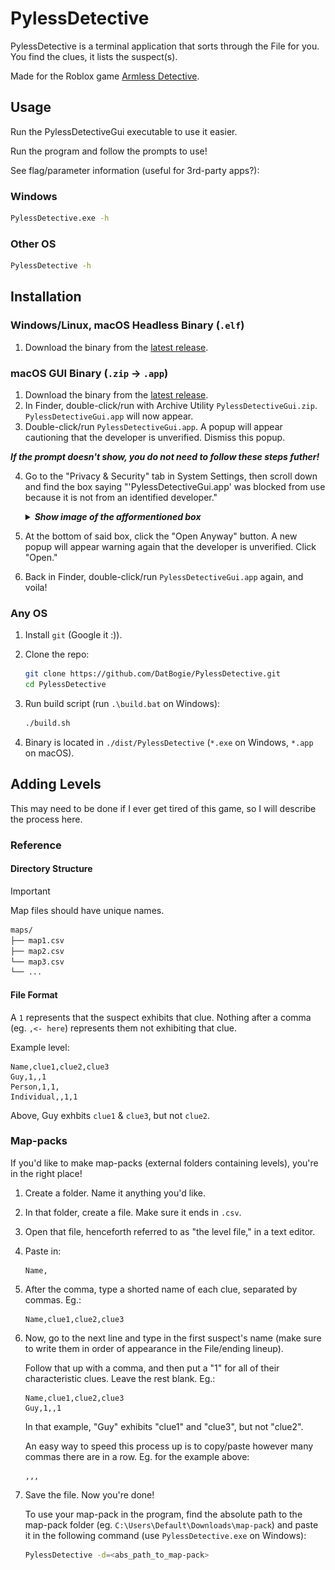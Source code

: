 # PylessDetective

PylessDetective is a terminal application that sorts through the File for you.
You find the clues, it lists the suspect(s).

Made for the Roblox game [Armless Detective](https://www.roblox.com/games/97719631053849/Armless-Detective).

## Usage

Run the PylessDetectiveGui executable to use it easier.

Run the program and follow the prompts to use!

See flag/parameter information (useful for 3rd-party apps?):

### Windows

```cmd
PylessDetective.exe -h
```

### Other OS

```sh
PylessDetective -h
```

## Installation

### Windows/Linux, macOS Headless Binary (`.elf`)

1. Download the binary from the [latest release](https://github.com/DatBogie/PylessDetective/releases/latest).

### macOS GUI Binary (`.zip` -> `.app`)

1. Download the binary from the [latest release](https://github.com/DatBogie/PylessDetective/releases/latest).
2. In Finder, double-click/run with Archive Utility `PylessDetectiveGui.zip`. `PylessDetectiveGui.app` will now appear.
3. Double-click/run `PylessDetectiveGui.app`. A popup will appear cautioning that the developer is unverified. Dismiss this popup.

***If the prompt doesn't show, you do not need to follow these steps futher!***

4. Go to the "Privacy & Security" tab in System Settings, then scroll down and find the box saying "'PylessDetectiveGui.app' was blocked from use because it is not from an identified developer."

    <details>
        <summary><b><i>Show image of the afformentioned box</summary></i></b>
        <img src="./repo-assets/macOSAllowExecution.png" width="800px">
    </details>

5. At the bottom of said box, click the "Open Anyway" button. A new popup will appear warning again that the developer is unverified. Click "Open."
6. Back in Finder, double-click/run `PylessDetectiveGui.app` again, and voila!

### Any OS

1. Install `git` (Google it :)).
2. Clone the repo:

    ```sh
    git clone https://github.com/DatBogie/PylessDetective.git
    cd PylessDetective
    ```

3. Run build script (run `.\build.bat` on Windows):

    ```sh
    ./build.sh
    ```

4. Binary is located in `./dist/PylessDetective` (`*.exe` on Windows, `*.app` on macOS).

## Adding Levels

This may need to be done if I ever get tired of this game, so I will describe the process here.

### Reference

#### Directory Structure

> [!Important]
Map files should have unique names.

```fs
maps/
├── map1.csv
├── map2.csv
└── map3.csv
└── ...
```

#### File Format

A `1` represents that the suspect exhibits that clue. Nothing after a comma (eg. `,<- here`) represents them not exhibiting that clue.

Example level:

```csv
Name,clue1,clue2,clue3
Guy,1,,1
Person,1,1,
Individual,,1,1
```

Above, Guy exhbits `clue1` & `clue3`, but not `clue2`.

### Map-packs

If you'd like to make map-packs (external folders containing levels), you're in the right place!

1. Create a folder. Name it anything you'd like.
2. In that folder, create a file. Make sure it ends in `.csv`.
3. Open that file, henceforth referred to as "the level file," in a text editor.
4. Paste in:

    ```csv
    Name,
    ```

5. After the comma, type a shorted name of each clue, separated by commas. Eg.:

    ```csv
    Name,clue1,clue2,clue3
    ```

6. Now, go to the next line and type in the first suspect's name (make sure to write them in order of appearance in the File/ending lineup).

    Follow that up with a comma, and then put a "1" for all of their characteristic clues. Leave the rest blank. Eg.:

    ```csv
    Name,clue1,clue2,clue3
    Guy,1,,1
    ```

    In that example, "Guy" exhibits "clue1" and "clue3", but not "clue2".

    An easy way to speed this process up is to copy/paste however many commas there are in a row. Eg. for the example above:

    ```csv
    ,,,
    ```

7. Save the file. Now you're done!

    To use your map-pack in the program, find the absolute path to the map-pack folder (eg. `C:\Users\Default\Downloads\map-pack`) and paste it in the following command (use `PylessDetective.exe` on Windows):

    ```sh
    PylessDetective -d=<abs_path_to_map-pack>
    ```


